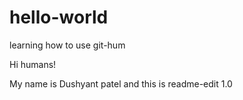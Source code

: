 # hello-world
learning how to use git-hum

Hi humans!

My name is Dushyant patel and this is readme-edit 1.0
